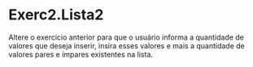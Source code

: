# Exerc2.Lista2
Altere o exercício anterior para que o
usuário informa a quantidade de valores
 que deseja inserir, insira esses
valores e mais a quantidade de valores
pares e ímpares existentes na lista.
